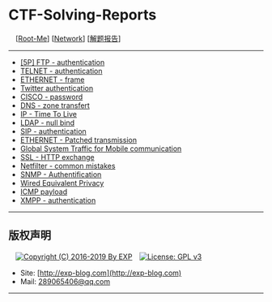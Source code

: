 # CTF-Solving-Reports
　[[Root-Me](https://www.root-me.org/)] [[Network](https://www.root-me.org/en/Challenges/Network/)] [[解题报告](http://exp-blog.com/2019/01/02/pid-2597/7/)]

------

- [\[5P\] FTP - authentication](http://exp-blog.com/2019/01/02/pid-2695/)
- [TELNET - authentication](#)
- [ETHERNET - frame](#)
- [Twitter authentication](#)
- [CISCO - password](#)
- [DNS - zone transfert](#)
- [IP - Time To Live](#)
- [LDAP - null bind](#)
- [SIP - authentication](#)
- [ETHERNET - Patched transmission](#)
- [Global System Traffic for Mobile communication](#)
- [SSL - HTTP exchange](#)
- [Netfilter - common mistakes](#)
- [SNMP - Authentification](#)
- [Wired Equivalent Privacy](#)
- [ICMP payload](#)
- [XMPP - authentication](#)

------

## 版权声明

　[![Copyright (C) 2016-2019 By EXP](https://img.shields.io/badge/Copyright%20(C)-2006~2019%20By%20EXP-blue.svg)](http://exp-blog.com)　[![License: GPL v3](https://img.shields.io/badge/License-GPL%20v3-blue.svg)](https://www.gnu.org/licenses/gpl-3.0)
  

- Site: [http://exp-blog.com](http://exp-blog.com) 
- Mail: <a href="mailto:289065406@qq.com?subject=[EXP's Github]%20Your%20Question%20（请写下您的疑问）&amp;body=What%20can%20I%20help%20you?%20（需要我提供什么帮助吗？）">289065406@qq.com</a>


------
